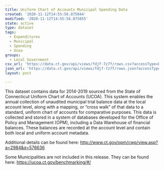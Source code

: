 ```yaml
---
title: Uniform Chart of Accounts Municipal Spending Data
created: '2020-11-12T14:55:56.875844'
modified: '2020-11-12T14:55:56.875855'
state: active
type: dataset
tags:
  - Expenditures
  - Municipal
  - Spending
  - Ucoa
groups:
  - Local Government
csv_url: 'https://data.ct.gov/api/views/fdjf-7z7f/rows.csv?accessType=DOWNLOAD'
json_url: 'https://data.ct.gov/api/views/fdjf-7z7f/rows.json?accessType=DOWNLOAD'
layout: post

---
```

This dataset contains data for 2014-2019 sourced from the State of Connecticut Uniform Chart of Accounts (UCOA). This system enables the annual collection of unaudited municipal trial balance data at the local account level, along with a mapping, or “cross walk” of that data to a standard, uniform chart of accounts for comparative purposes. This data is collected and stored in a system of databases developed for the Office of Policy and Management (OPM), including a Data Warehouse of financial balances. These balances are recorded at the account level and contain both local and uniform account metadata.

Additional details can be found here: http://www.ct.gov/opm/cwp/view.asp?a=2984&q=576636

Some Municipalities are not included in this release. They can be found here: https://ucoa.ct.gov/benchmarking/#/
